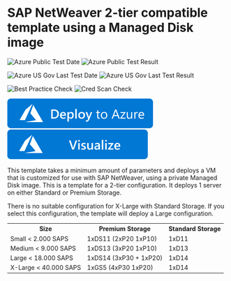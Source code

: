 # SAP NetWeaver 2-tier compatible template using a Managed Disk image

![Azure Public Test Date](https://azurequickstartsservice.blob.core.windows.net/badges/sap-2-tier-user-image-md/PublicLastTestDate.svg)
![Azure Public Test Result](https://azurequickstartsservice.blob.core.windows.net/badges/sap-2-tier-user-image-md/PublicDeployment.svg)

![Azure US Gov Last Test Date](https://azurequickstartsservice.blob.core.windows.net/badges/sap-2-tier-user-image-md/FairfaxLastTestDate.svg)
![Azure US Gov Last Test Result](https://azurequickstartsservice.blob.core.windows.net/badges/sap-2-tier-user-image-md/FairfaxDeployment.svg)

![Best Practice Check](https://azurequickstartsservice.blob.core.windows.net/badges/sap-2-tier-user-image-md/BestPracticeResult.svg)
![Cred Scan Check](https://azurequickstartsservice.blob.core.windows.net/badges/sap-2-tier-user-image-md/CredScanResult.svg)

[![Deploy To Azure](https://raw.githubusercontent.com/Azure/azure-quickstart-templates/master/1-CONTRIBUTION-GUIDE/images/deploytoazure.svg?sanitize=true)](https://portal.azure.com/#create/Microsoft.Template/uri/https%3A%2F%2Fraw.githubusercontent.com%2FAzure%2Fazure-quickstart-templates%2Fmaster%2Fsap-2-tier-user-image-md%2Fazuredeploy.json)  [![Visualize](https://raw.githubusercontent.com/Azure/azure-quickstart-templates/master/1-CONTRIBUTION-GUIDE/images/visualizebutton.svg?sanitize=true)](http://armviz.io/#/?load=https%3A%2F%2Fraw.githubusercontent.com%2FAzure%2Fazure-quickstart-templates%2Fmaster%2Fsap-2-tier-user-image-md%2Fazuredeploy.json)

This template takes a minimum amount of parameters and deploys a VM that is customized for use with SAP NetWeaver, using a private Managed Disk image. 
This is a template for a 2-tier configuration. It deploys 1 server on either Standard or Premium Storage.

There is no suitable configuration for X-Large with Standard Storage. If you select this configuration, the template will deploy a Large configuration.

<table>
	<tr>
		<th>Size</th>
		<th>Premium Storage</th>
		<th>Standard Storage</th>
	</tr>
	<tr>
		<td>Small < 2.000 SAPS</td>
		<td>1xDS11 (2xP20 1xP10)</td>
		<td>1xD11</td>
	</tr>
	<tr>
		<td>Medium < 9.000 SAPS</td>
		<td>1xDS13 (3xP20 1xP10)</td>
		<td>1xD13</td>
	</tr>
	<tr>
		<td>Large < 18.000 SAPS</td>
		<td>1xDS14 (3xP30 + 1xP20)</td>
		<td>1xD14</td>
	</tr>
	<tr>
		<td>X-Large < 40.000 SAPS</td>
		<td>1xGS5 (4xP30 1xP20)</td>
		<td>1xD14</td>
	</tr>
</table>				


